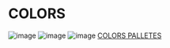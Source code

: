 # COLORS

![image](https://user-images.githubusercontent.com/47132583/161419661-f0d9ad60-11fc-4cca-96d3-7093ecbd2df8.png)
![image](https://user-images.githubusercontent.com/47132583/161419687-a2b81d1c-6e0b-4057-be2d-5f32739dbf41.png)
![image](https://user-images.githubusercontent.com/47132583/161419832-c3788cb4-8199-4dcd-b562-7f5cca2ae420.png)
[COLORS PALLETES](https://coolors.co/)
